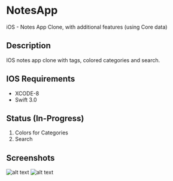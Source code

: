 # NotesApp
iOS - Notes App Clone, with additional features (using Core data)


## Description

IOS notes app clone with tags, colored categories and search.


## IOS Requirements
* XCODE-8
* Swift 3.0

## Status (In-Progress)

1. Colors for Categories
2. Search

## Screenshots

![alt text](https://github.com/arunsivakumar/NotesApp/blob/master/Screenshots/1.png "Initial Screen")
![alt text](https://github.com/arunsivakumar/NotesApp/blob/master/Screenshots/2.png "Edit Screen")
